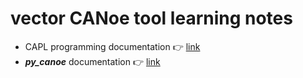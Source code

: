 # vector CANoe tool learning notes

* CAPL programming documentation 👉 [link](./capl_basics/README.md)
* **_py_canoe_** documentation 👉 [link](https://chaitu-ycr.github.io/py_canoe/)